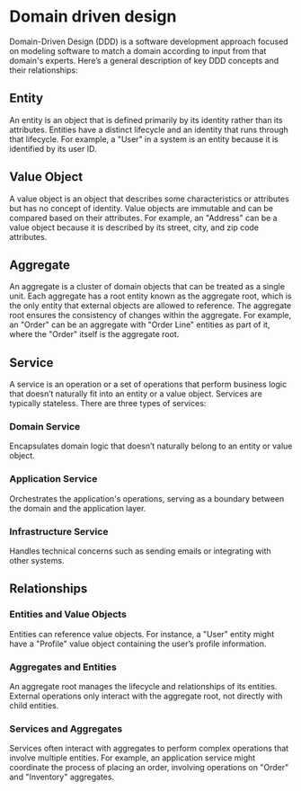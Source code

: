 # Domain driven design


Domain-Driven Design (DDD) is a software development approach focused on modeling software to match a domain according to input from that domain's experts. Here’s a general description of key DDD concepts and their relationships:

## Entity
An entity is an object that is defined primarily by its identity rather than its attributes. Entities have a distinct lifecycle and an identity that runs through that lifecycle. For example, a "User" in a system is an entity because it is identified by its user ID.

## Value Object
A value object is an object that describes some characteristics or attributes but has no concept of identity. Value objects are immutable and can be compared based on their attributes. For example, an "Address" can be a value object because it is described by its street, city, and zip code attributes.

## Aggregate
An aggregate is a cluster of domain objects that can be treated as a single unit. Each aggregate has a root entity known as the aggregate root, which is the only entity that external objects are allowed to reference. The aggregate root ensures the consistency of changes within the aggregate. For example, an "Order" can be an aggregate with "Order Line" entities as part of it, where the "Order" itself is the aggregate root.

## Service
A service is an operation or a set of operations that perform business logic that doesn’t naturally fit into an entity or a value object. Services are typically stateless. There are three types of services:

### Domain Service
Encapsulates domain logic that doesn’t naturally belong to an entity or value object.
### Application Service
Orchestrates the application's operations, serving as a boundary between the domain and the application layer.
### Infrastructure Service
Handles technical concerns such as sending emails or integrating with other systems.

## Relationships
### Entities and Value Objects
Entities can reference value objects. For instance, a "User" entity might have a "Profile" value object containing the user’s profile information.
### Aggregates and Entities
An aggregate root manages the lifecycle and relationships of its entities. External operations only interact with the aggregate root, not directly with child entities.
### Services and Aggregates
Services often interact with aggregates to perform complex operations that involve multiple entities. For example, an application service might coordinate the process of placing an order, involving operations on "Order" and "Inventory" aggregates.